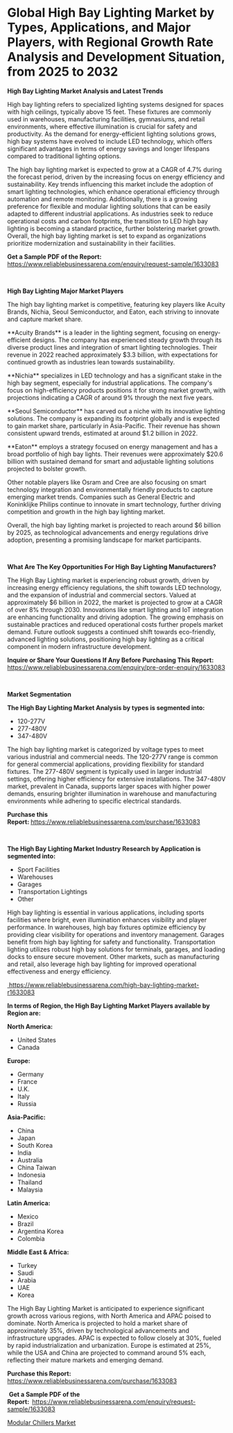 <p><h1>Global High Bay Lighting Market by Types, Applications, and Major Players, with Regional Growth Rate Analysis and Development Situation, from 2025 to 2032</h1></p><p><strong>High Bay Lighting Market Analysis and Latest Trends</strong></p>
<p><p>High bay lighting refers to specialized lighting systems designed for spaces with high ceilings, typically above 15 feet. These fixtures are commonly used in warehouses, manufacturing facilities, gymnasiums, and retail environments, where effective illumination is crucial for safety and productivity. As the demand for energy-efficient lighting solutions grows, high bay systems have evolved to include LED technology, which offers significant advantages in terms of energy savings and longer lifespans compared to traditional lighting options.</p><p>The high bay lighting market is expected to grow at a CAGR of 4.7% during the forecast period, driven by the increasing focus on energy efficiency and sustainability. Key trends influencing this market include the adoption of smart lighting technologies, which enhance operational efficiency through automation and remote monitoring. Additionally, there is a growing preference for flexible and modular lighting solutions that can be easily adapted to different industrial applications. As industries seek to reduce operational costs and carbon footprints, the transition to LED high bay lighting is becoming a standard practice, further bolstering market growth. Overall, the high bay lighting market is set to expand as organizations prioritize modernization and sustainability in their facilities.</p></p>
<p><strong>Get a Sample PDF of the Report:&nbsp;</strong> <a href="https://www.reliablebusinessarena.com/enquiry/request-sample/1633083?utm_campaign=2279&utm_medium=2&utm_source=Github&utm_content=ia&utm_term=21022025&utm_id=high-bay-lighting">https://www.reliablebusinessarena.com/enquiry/request-sample/1633083</a></p>
<p>&nbsp;</p>
<p><strong>High Bay Lighting Major Market Players</strong></p>
<p><p>The high bay lighting market is competitive, featuring key players like Acuity Brands, Nichia, Seoul Semiconductor, and Eaton, each striving to innovate and capture market share. </p><p>**Acuity Brands** is a leader in the lighting segment, focusing on energy-efficient designs. The company has experienced steady growth through its diverse product lines and integration of smart lighting technologies. Their revenue in 2022 reached approximately $3.3 billion, with expectations for continued growth as industries lean towards sustainability.</p><p>**Nichia** specializes in LED technology and has a significant stake in the high bay segment, especially for industrial applications. The company's focus on high-efficiency products positions it for strong market growth, with projections indicating a CAGR of around 9% through the next five years.</p><p>**Seoul Semiconductor** has carved out a niche with its innovative lighting solutions. The company is expanding its footprint globally and is expected to gain market share, particularly in Asia-Pacific. Their revenue has shown consistent upward trends, estimated at around $1.2 billion in 2022.</p><p>**Eaton** employs a strategy focused on energy management and has a broad portfolio of high bay lights. Their revenues were approximately $20.6 billion with sustained demand for smart and adjustable lighting solutions projected to bolster growth.</p><p>Other notable players like Osram and Cree are also focusing on smart technology integration and environmentally friendly products to capture emerging market trends. Companies such as General Electric and Koninklijke Philips continue to innovate in smart technology, further driving competition and growth in the high bay lighting market.</p><p>Overall, the high bay lighting market is projected to reach around $6 billion by 2025, as technological advancements and energy regulations drive adoption, presenting a promising landscape for market participants.</p></p>
<p>&nbsp;</p>
<p><strong>What Are The Key Opportunities For High Bay Lighting Manufacturers?</strong></p>
<p><p>The High Bay Lighting market is experiencing robust growth, driven by increasing energy efficiency regulations, the shift towards LED technology, and the expansion of industrial and commercial sectors. Valued at approximately $6 billion in 2022, the market is projected to grow at a CAGR of over 8% through 2030. Innovations like smart lighting and IoT integration are enhancing functionality and driving adoption. The growing emphasis on sustainable practices and reduced operational costs further propels market demand. Future outlook suggests a continued shift towards eco-friendly, advanced lighting solutions, positioning high bay lighting as a critical component in modern infrastructure development.</p></p>
<p><strong>Inquire or Share Your Questions If Any Before Purchasing This Report:</strong> <a href="https://www.reliablebusinessarena.com/enquiry/pre-order-enquiry/1633083?utm_campaign=2279&utm_medium=2&utm_source=Github&utm_content=ia&utm_term=21022025&utm_id=high-bay-lighting">https://www.reliablebusinessarena.com/enquiry/pre-order-enquiry/1633083</a></p>
<p>&nbsp;</p>
<p><strong>Market Segmentation</strong></p>
<p><strong>The High Bay Lighting Market Analysis by types is segmented into:</strong></p>
<p><ul><li>120-277V</li><li>277-480V</li><li>347-480V</li></ul></p>
<p><p>The high bay lighting market is categorized by voltage types to meet various industrial and commercial needs. The 120-277V range is common for general commercial applications, providing flexibility for standard fixtures. The 277-480V segment is typically used in larger industrial settings, offering higher efficiency for extensive installations. The 347-480V market, prevalent in Canada, supports larger spaces with higher power demands, ensuring brighter illumination in warehouse and manufacturing environments while adhering to specific electrical standards.</p></p>
<p><strong>Purchase this Report:&nbsp;</strong><a href="https://www.reliablebusinessarena.com/purchase/1633083?utm_campaign=2279&utm_medium=2&utm_source=Github&utm_content=ia&utm_term=21022025&utm_id=high-bay-lighting">https://www.reliablebusinessarena.com/purchase/1633083</a></p>
<p>&nbsp;</p>
<p><strong>The High Bay Lighting Market Industry Research by Application is segmented into:</strong></p>
<p><ul><li>Sport Facilities</li><li>Warehouses</li><li>Garages</li><li>Transportation Lightings</li><li>Other</li></ul></p>
<p><p>High bay lighting is essential in various applications, including sports facilities where bright, even illumination enhances visibility and player performance. In warehouses, high bay fixtures optimize efficiency by providing clear visibility for operations and inventory management. Garages benefit from high bay lighting for safety and functionality. Transportation lighting utilizes robust high bay solutions for terminals, garages, and loading docks to ensure secure movement. Other markets, such as manufacturing and retail, also leverage high bay lighting for improved operational effectiveness and energy efficiency.</p></p>
<p><a href="https://www.reliablebusinessarena.com/high-bay-lighting-market-r1633083?utm_campaign=2279&utm_medium=2&utm_source=Github&utm_content=ia&utm_term=21022025&utm_id=high-bay-lighting">&nbsp;https://www.reliablebusinessarena.com/high-bay-lighting-market-r1633083</a></p>
<p><strong>In terms of Region, the High Bay Lighting Market Players available by Region are:</strong></p>
<p>
    <p> <strong> North America: </strong>
        <ul>
            <li>United States</li>
            <li>Canada</li>
        </ul>
        </p> 
    <p> <strong> Europe: </strong>
        <ul>
            <li>Germany</li>
            <li>France</li>
            <li>U.K.</li>
            <li>Italy</li>
            <li>Russia</li>
        </ul>
        </p> 
    <p> <strong> Asia-Pacific: </strong>
        <ul>
            <li>China</li>
            <li>Japan</li>
            <li>South Korea</li>
            <li>India</li>
            <li>Australia</li>
            <li>China Taiwan</li>
            <li>Indonesia</li>
            <li>Thailand</li>
            <li>Malaysia</li>
        </ul>
        </p> 
    <p> <strong> Latin America: </strong>
        <ul>
            <li>Mexico</li>
            <li>Brazil</li>
            <li>Argentina Korea</li>
            <li>Colombia</li>
        </ul>
        </p> 
    <p> <strong> Middle East & Africa: </strong>
        <ul>
            <li>Turkey</li>
            <li>Saudi</li>
            <li>Arabia</li>
            <li>UAE</li>
            <li>Korea</li>
        </ul>
    </p>
    </p>
<p><p>The High Bay Lighting Market is anticipated to experience significant growth across various regions, with North America and APAC poised to dominate. North America is projected to hold a market share of approximately 35%, driven by technological advancements and infrastructure upgrades. APAC is expected to follow closely at 30%, fueled by rapid industrialization and urbanization. Europe is estimated at 25%, while the USA and China are projected to command around 5% each, reflecting their mature markets and emerging demand.</p></p>
<p><strong>Purchase this Report: </strong><a href="https://www.reliablebusinessarena.com/purchase/1633083?utm_campaign=2279&utm_medium=2&utm_source=Github&utm_content=ia&utm_term=21022025&utm_id=high-bay-lighting">https://www.reliablebusinessarena.com/purchase/1633083</a></p>
<p>&nbsp;<strong>Get a Sample PDF of the Report:&nbsp;&nbsp;</strong><a href="https://www.reliablebusinessarena.com/enquiry/request-sample/1633083?utm_campaign=2279&utm_medium=2&utm_source=Github&utm_content=ia&utm_term=21022025&utm_id=high-bay-lighting">https://www.reliablebusinessarena.com/enquiry/request-sample/1633083</a></p>
<p><strong></strong></p>
<p><p><a href="https://github.com/mathastilley812967/Market-Research-Report-List-1/blob/main/modular-chillers-market.md?utm_campaign=2279&utm_medium=2&utm_source=Github&utm_content=ia&utm_term=21022025&utm_id=high-bay-lighting">Modular Chillers Market</a></p></p>